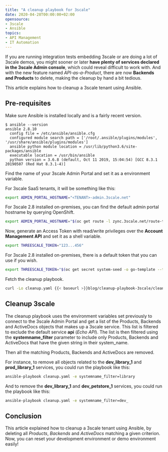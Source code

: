 ```yaml
---
title: "A cleanup playbook for 3scale"
date: 2020-04-28T00:00:00+02:00
opensource:
- 3scale
- Ansible
topics:
- API Management
- IT Automation
---
```


If you are running integration tests embedding 3scale or are doing a lot of 3scale demos, you might sooner or later **have plenty of services declared in the 3scale Admin console**, which could reveal difficult to work with.
And with the new feature named *API-as-a-Product*, there are now **Backends and Products** to delete, making the cleanup by hand a bit tedious.

This article explains how to cleanup a 3scale tenant using Ansible.

## Pre-requisites

Make sure Ansible is installed locally and is a fairly recent version.

```
$ ansible --version
ansible 2.8.10
  config file = /etc/ansible/ansible.cfg
  configured module search path = ['/root/.ansible/plugins/modules', '/usr/share/ansible/plugins/modules']
  ansible python module location = /usr/lib/python3.6/site-packages/ansible
  executable location = /usr/bin/ansible
  python version = 3.6.8 (default, Oct 11 2019, 15:04:54) [GCC 8.3.1 20190507 (Red Hat 8.3.1-4)]
```

Find the name of your 3scale Admin Portal and set it as a environment variable.

For 3scale SaaS tenants, it will be something like this:

```sh
export ADMIN_PORTAL_HOSTNAME="<TENANT>-admin.3scale.net"
```

For 3scale 2.8 installed on-premises, you can find the default admin portal hostname by querying OpenShift.

```sh
export ADMIN_PORTAL_HOSTNAME="$(oc get route -l zync.3scale.net/route-to=system-provider -o go-template='{{(index .items 0).spec.host}}')"
```

Now, generate an Access Token with read/write privileges over the **Account Management API** and set it as a shell variable.

```sh
export THREESCALE_TOKEN="123...456"
```

For 3scale 2.8 installed on-premises, there is a default token that you can use if you wish.

```sh
export THREESCALE_TOKEN="$(oc get secret system-seed -o go-template --template='{{.data.ADMIN_ACCESS_TOKEN|base64decode}}')"
```

Fetch the cleanup playbook.

```sh
curl -Lo cleanup.yaml {{< baseurl >}}blog/cleanup-playbook-3scale/cleanup.yaml
```

## Cleanup 3scale

The cleanup playbook uses the environment variables set previously to connect to the 3scale Admin Portal and get a list of the Products, Backends and ActiveDocs objects that makes up a 3scale service.
This list is filtered to exclude the default service **api** (*Echo API*).
The list is then filtered using the **systemname_filter** parameter to include only Products, Backends and ActiveDocs that have the given string in their system_name.

Then all the matching Products, Backends and ActiveDocs are removed.

For instance, to remove all objects related to the **dev_library_1** and **prod_library_1** services, you could run the playbook like this:

```sh
ansible-playbook cleanup.yaml -e systemname_filter=library
```

And to remove the **dev_library_1** and **dev_petstore_1** services, you could run the playbook like this:

```sh
ansible-playbook cleanup.yaml -e systemname_filter=dev_
```

## Conclusion

This article explained how to cleanup a 3scale tenant using Ansible, by deleting all *Products*, *Backends* and *ActiveDocs* matching a given criterion.
Now, you can reset your development environment or demo environment easily!
